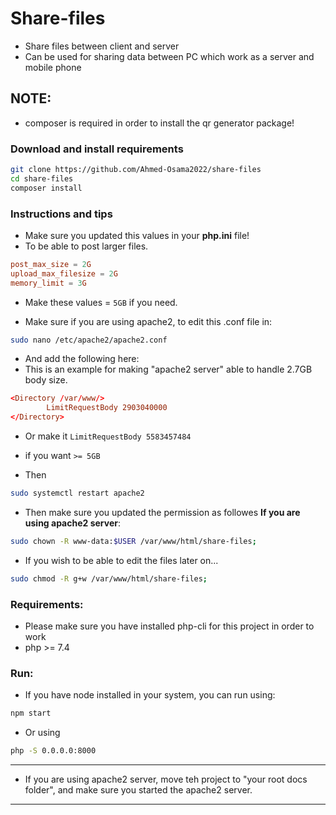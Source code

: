 # Share-files
- Share files between client and server
- Can be used for sharing data between PC which work as a server and mobile phone

## NOTE:
<!-- - Nodejs is required in this project to make the bootstrap css & fontawesome work!! -->
<!-- - Project is made to work on port 8000, so make sure it's empty! -->
- composer is required in order to install the qr generator package!

### Download and install requirements
```bash
git clone https://github.com/Ahmed-Osama2022/share-files
cd share-files
composer install
```

### Instructions and tips
- Make sure you updated this values in your <strong>php.ini</strong> file!
- To be able to post larger files.
```conf
post_max_size = 2G
upload_max_filesize = 2G
memory_limit = 3G
```
- Make these values = ``` 5GB ``` if you need.

- Make sure if you are using apache2, to edit this .conf file in:
```bash
sudo nano /etc/apache2/apache2.conf
```
- And add the following here:
- This is an example for making "apache2 server" able to handle 2.7GB body size.

```conf
<Directory /var/www/>
        LimitRequestBody 2903040000
</Directory>
```
- Or make it ``` LimitRequestBody 5583457484 ```
- if you want ``` >= 5GB ``` 

- Then
```bash
sudo systemctl restart apache2
```

- Then make sure you updated the permission as followes <strong>If you are using apache2 server</strong>:

```bash
sudo chown -R www-data:$USER /var/www/html/share-files;
````
- If you wish to be able to edit the files later on...
```bash
sudo chmod -R g+w /var/www/html/share-files;
````


### Requirements:
- Please make sure you have installed php-cli for this project in order to work
- php >= 7.4

### Run:
- If you have node installed in your system, you can run using:
```bash
npm start
```
- Or using 

```bash
php -S 0.0.0.0:8000
```
--- 
- If you are using apache2 server, move teh project to "your root docs folder", and make sure you started the apache2 server.

---
